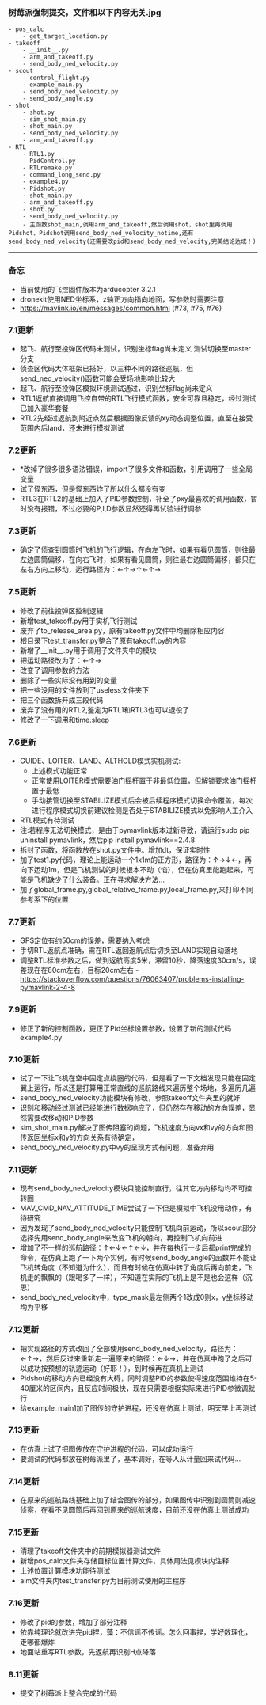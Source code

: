 ### 树莓派强制提交，文件和以下内容无关.jpg ###

    - pos_calc
        - get_target_location.py
    - takeoff
        - __init__.py
        - arm_and_takeoff.py
        - send_body_ned_velocity.py
    - scout
        - control_flight.py
        - example_main.py
        - send_body_ned_velocity.py
        - send_body_angle.py
    - shot
        - shot.py
        - sim_shot_main.py
        - shot_main.py
        - send_body_ned_velocity.py
        - arm_and_takeoff.py
    - RTL
        - RTL1.py
        - PidControl.py
        - RTLremake.py
        - command_long_send.py
        - example4.py
        - Pidshot.py
        - shot_main.py
        - arm_and_takeoff.py
        - shot.py
        - send_body_ned_velocity.py
        - 主函数shot_main,调用arm_and_takeoff,然后调用shot，shot里再调用Pidshot，Pidshot调用send_body_ned_velocity_notime,还有send_body_ned_velocity(还需要改pid和send_body_ned_velocity,完美结论达成！)
 ---
### 备忘 ###
 - 当前使用的飞控固件版本为arducopter 3.2.1
 - dronekit使用NED坐标系，z轴正方向指向地面，写参数时需要注意
 - https://mavlink.io/en/messages/common.html (#73, #75, #76)

### 7.1更新 ###
 - 起飞、航行至投弹区代码未测试，识别坐标flag尚未定义 测试切换至master分支
 - 侦查区代码大体框架已搭好，以三种不同的路径巡航，但send_ned_velocity()函数可能会受场地影响比较大
 - 起飞、航行至投弹区模拟环境测试通过，识别坐标flag尚未定义
 - RTL1返航直接调用飞控自带的RTL飞行模式函数，安全可靠且稳定，经过测试已加入豪华套餐
 - RTL2先经过返航到附近点然后根据图像反馈的xy动态调整位置，直至在接受范围内后land，还未进行模拟测试
### 7.2更新 ###
 - *改掉了很多很多语法错误，import了很多文件和函数，引用调用了一些全局变量
 - 试了怪东西，但是怪东西炸了所以什么都没有变
 - RTL3在RTL2的基础上加入了PID参数控制，补全了pxy最喜欢的调用函数，暂时没有报错，不过必要的P,I,D参数显然还得再试验进行调参
### 7.3更新 ###
 - 确定了侦查到圆筒时飞机的飞行逻辑，在向左飞时，如果有看见圆筒，则往最左边圆筒偏移，在向右飞时，如果有看见圆筒，则往最右边圆筒偏移，都只在左右方向上移动，运行路径为：←↑→↑←↑→
### 7.5更新 ###
 - 修改了前往投弹区控制逻辑
 - 新增test_takeoff.py用于实机飞行测试
 - 废弃了to_release_area.py，原有takeoff.py文件中均删除相应内容
 - 根目录下test_transfer.py整合了原有takeoff.py的内容
 - 新增了__init__.py用于调用子文件夹中的模块
 - 把运动路径改为了：←↑→
 - 改变了调用参数的方法
 - 删除了一些实际没有用到的变量
 - 把一些没用的文件放到了useless文件夹下
 - 把三个函数拆开成三段代码
 - 废弃了没有用的RTL2,鉴定为RTL1和RTL3也可以退役了
 - 修改了一下调用和time.sleep
### 7.6更新 ###
 - GUIDE、LOITER、LAND、ALTHOLD模式实机测试:
    - 上述模式功能正常
    - 正常使用LOITER模式需要油门摇杆置于非最低位置，但解锁要求油门摇杆置于最低
    - 手动接管切换至STABILIZE模式后会被后续程序模式切换命令覆盖，每次进行程序模式切换前建议检测是否处于STABILIZE模式以免影响人工介入
 - RTL模式有待测试
 - 注:若程序无法切换模式，是由于pymavlink版本过新导致，请运行sudo pip uninstall pymavlink，然后pip install pymavlink==2.4.8
 - 拆封了函数，将函数放在shot.py文件中。增加dt，保证实时性
 - 加了test1.py代码，理论上能运动一个1x1m的正方形，路径为：↑→↓←，再向下运动1m，但是飞机测试的时候根本不动（恼），但在仿真里能跑起来，可能是飞机缺少了什么装备。正在寻求解决方法...
 - 加了global_frame.py,global_relative_frame.py,local_frame.py,来打印不同参考系下的位置
### 7.7更新 ###
 - GPS定位有约50cm的误差，需要纳入考虑
 - 手切RTL返航点准确，需在RTL返回返航点后切换至LAND实现自动落地
 - 调整RTL标准参数之后，做到返航高度5米，滞留10秒，降落速度30cm/s，误差现在在80cm左右，目标20cm左右
 -https://stackoverflow.com/questions/76063407/problems-installing-pymavlink-2-4-8
### 7.9更新 ###
 - 修正了新的控制函数，更正了Pid坐标设置参数，设置了新的测试代码example4.py
### 7.10更新 ###
 - 试了一下让飞机在空中固定点绕圈的代码，但是看了一下文档发现只能在固定翼上运行，所以还是打算用正常直线的巡航路线来遍历整个场地，多遍历几遍
 - send_body_ned_velocity功能模块有修改，参照takeoff文件夹里的就好
 - 识别和移动经过测试已经能进行数据响应了，但仍然存在移动的方向误差，显然需要改移动和PID参数
 - sim_shot_main.py解决了图传阻塞的问题，飞机速度方向vx和vy的方向和图传返回坐标x和y的方向关系有待确定，
 - send_body_ned_velocity.py中vy的呈现方式有问题，准备弃用
### 7.11更新 ###
 - 现有send_body_ned_velocity模块只能控制直行，往其它方向移动均不可控转圈
 - MAV_CMD_NAV_ATTITUDE_TIME尝试了一下但是模拟中飞机没用动作，有待研究
 - 因为发现了send_body_ned_velocity只能控制飞机向前运动，所以scout部分选择先用send_body_angle来改变飞机的朝向，再控制飞机向前进
 - 增加了不一样的巡航路径：↑←↓←↑←↓，并在每执行一步后都print完成的命令，在仿真上跑了一下两个实例，有时候send_body_angle的函数并不能让飞机转角度（不知道为什么），而且有时候在仿真中转了角度后再向前走，飞机走的飘飘的（跟喝多了一样），不知道在实际的飞机上是不是也会这样（沉思）
 - send_body_ned_velocity中，type_mask最左侧两个1改成0则x，y坐标移动均为平移
### 7.12更新 ###
 - 把实现路径的方式改回了全部使用send_body_ned_velocity，路径为：←↑→，然后反过来重新走一遍原来的路径：←↓→，并在仿真中跑了之后可以成功按预想的轨迹运动（好耶！），到时候再在真机上测试
 - Pidshot的移动方向已经没有大碍，同时调整PID的参数使得速度范围维持在5-40厘米的区间内，且反应时间极快，现在只需要根据实际来进行PID参微调就行
 - 给example_main1加了图传的守护进程，还没在仿真上测试，明天早上再测试
### 7.13更新 ###
 - 在仿真上试了把图传放在守护进程的代码，可以成功运行
 - 要测试的代码都放在树莓派里了，基本调好，在等人从计量回来试代码...
### 7.14更新 ###
 - 在原来的巡航路线基础上加了结合图传的部分，如果图传中识别到圆筒则减速侦察，在看不见圆筒后再回到原来的巡航速度，目前还没在仿真上测试成功
### 7.15更新 ###
 - 清理了takeoff文件夹中的前期模拟器测试文件
 - 新增pos_calc文件夹存储目标位置计算文件，具体用法见模块内注释
 - 上述位置计算模块功能待测试
 - aim文件夹内test_transfer.py为目前测试使用的主程序
### 7.16更新 ###
 - 修改了pid的参数，增加了部分注释
 - 依靠纯理论就改进完pid捏，藻：不信谣不传谣。怎么回事捏，学好数理化，走哪都爆炸
 - 地面站重写RTL参数，先返航再识别H点降落
### 8.11更新 ###
 - 提交了树莓派上整合完成的代码
